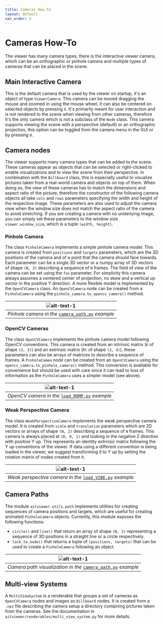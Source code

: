 ```yaml
---
title: Cameras How-To
layout: default
nav_order: 5
---
```


# Cameras How-To

The viewer has many camera types, there is the interactive viewer camera, which can be an orthographic or pinhole camera and multiple types of cameras that can be placed in the scene.

## Main Interactive Camera
This is the default camera that is used by the viewer on startup, it's an object of type `ViewerCamera`.
This camera can be moved dragging the mouse and zoomed in using the mouse wheel,
it can also be centered on selected objects by pressing `X`.
It's primarily meant for user interaction and is not rendered to the scene when viewing from other cameras,
therefore it's the only camera which is not a subclass of the `Node` class.
This camera supports viewing the scene with a perspective (default) or an orthographic projection, this option can be toggled from the camera menu in the GUI or by pressing `O`.

## Camera nodes

The viewer supports many camera types that can be added to the scene.
These cameras appear as objects that can be selected or right-clicked to enable visualizations and
to view the scene from their perspective. In combination with the `Billboard` class, this is especially useful to
visualize pictures taken from a real-world camera and objects on top of them. When doing so, the view of these cameras
has to match the dimensions and aspect ratio of the picture, therefore the constructor of the following camera objects
all take `cols` and `rows` parameters specifying the width and height of the respective image.
These parameters are also used to adjust the camera view when the window size does not match the aspect ratio of the camera to avoid
stretching. If you are creating a camera with no underlying image, you can simply set these parameters to the window size `viewer.window_size`, which is a tuple `(width, height)`.


### Pinhole Camera
The class `PinholeCamera` implements a simple pinhole camera model. This camera is created from `positions` and `targets` parameters, which are the 3D positions of the camera and of a point that the camera should face towards.
Each parameter can be a single 3D vector or a numpy array of 3D vectors of shape `(N, 3)` describing a sequence of `N` frames. The field of view of the camera
can be set using the `fov` parameter. For simplicity this camera always assumes a centered center of projection, no skew and a vertical up vector in the positive Y direction.
A more flexible model is implemented by the `OpenCVCamera` class. An `OpenCVCamera` node can be created from a `PinholeCamera` using the `pinhole_camera.to_opencv_camera()` method.

| ![alt-text-1](/aitviewer/assets/images/pinhole.png) |
|:--:|
| _Pinhole camera in the_ [`camera_path.py`](https://github.com/eth-ait/aitviewer/blob/main/examples/camera_path.py) _example_|

### OpenCV Cameras
The class `OpenCVCamera` implements the pinhole camera model following OpenCV conventions.
This camera is created from an intrinsic matrix (`K` of shape `(3, 3)`) and an extrinsic matrix (`Rt` of shape `(3, 4)`),
these parameters can also be arrays of matrices to describe a sequence of frames.
A `PinholeCamea` node can be created from an `OpenCVCamera` using the `opencv_camera.to_pinhole_camera()` method.
This conversion is available for convenience but should be used with care since it can lead to loss of information as the `PinholeCamera` uses a simpler model (see above).

| ![alt-text-1](/aitviewer/assets/images/opencv.png) |
|:--:|
| _OpenCV camera in the_ [`load_ROMP.py`](https://github.com/eth-ait/aitviewer/blob/main/examples/load_ROMP.py) _example_|

### Weak Perspective Camera
The class `WeakPerspectiveCamera` implements the weak perspective camera model.
It is created from `scale` and `translation` parameters which are 2D vectors
or arrays of shape `(N, 2)` describing a sequence of `N` frames. This camera is always placed
at `(0, 0, 1)` and looking in the negative Z direction with positive Y up. This represents an identity
extrinsic matrix following the Y up conventions of the viewer. If data using a different convention
is being loaded in the viewer, we suggest transforming it to Y up by setting the rotation matrix of
nodes created from it.

| ![alt-text-1](/aitviewer/assets/images/weak.png) |
|:--:|
| _Weak perspective camera in the_ [`load_VIBE.py`](https://github.com/eth-ait/aitviewer/blob/main/examples/load_VIBE.py) _example_|

## Camera Paths
The module `aitviewer.utils.path` implements utilities for creating sequences of camera positions and targets, which are useful for creating animated `PinholeCamera` objects.
Currently, this module exposes the following functions:
- `circle()` and `line()` that return an array of shape `(N, 3)` representing a sequence of 3D positions in a straight line or a circle respectively.
- `lock_to_node()` that returns a tuple of `(positions, targets)` that can be used to create a `PinholeCamera` following an object.

| ![alt-text-1](/aitviewer/assets/images/path.png) |
|:--:|
| _Camera path visualization in the_ [`camera_path.py`](https://github.com/eth-ait/aitviewer/blob/main/examples/camera_path.py) _example_|


## Multi-view Systems
A `MultiViewSystem` is a renderable that groups a set of cameras as `OpenCVCamera` nodes and images
as `Billboard` nodes. It is created from a `.npz` file describing the camera setup a directory containing
pictures taken from the cameras. See the documentation in `aitviewer/renderables/multi_view_system.py` for more details.


